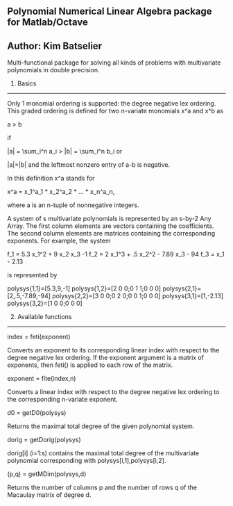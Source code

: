 Polynomial Numerical Linear Algebra package for Matlab/Octave
-------------------------------------------------------------

Author: Kim Batselier
------

Multi-functional package for solving all kinds of problems with multivariate polynomials in double precision. 


1. Basics
---------
Only 1 monomial ordering is supported: the degree negative lex ordering. This graded ordering is defined for two n-variate monomials x^a and x^b as

a > b

if 

|a| = \sum_i^n a_i > |b| = \sum_i^n b_i or

|a|=|b| and the leftmost nonzero entry of a-b is negative.

In this definition x^a stands for

x^a = x_1^a_1 * x_2^a_2 * ... * x_n^a_n,

where a is an n-tuple of nonnegative integers.

A system of s multivariate polynomials is represented by an s-by-2 Any Array. The first column elements are vectors containing the coefficients. The second column elements are matrices containing the corresponding exponents. For example, the system

f_1 = 5.3 x_1^2 + 9 x_2 x_3 -1
f_2 = 2 x_1^3 + .5 x_2^2 - 7.89 x_3 - 94
f_3 = x_1 - 2.13

is represented by

polysys{1,1}=[5.3,9,-1]
polysys{1,2}=[2 0 0;0 1 1;0 0 0]
polysys{2,1}=[2,.5,-7.89,-94]
polysys{2,2}=[3 0 0;0 2 0;0 0 1;0 0 0]
polysys{3,1}=[1,-2.13]
polysys{3,2}=[1 0 0;0 0 0]

2. Available functions
----------------------

index = feti(exponent)

Converts an exponent to its corresponding linear index with respect to the degree negative lex ordering. If the exponent argument is a matrix of exponents, then feti() is applied to each row of the matrix.

exponent = fite(index,n)

Converts a linear index with respect to the degree negative lex ordering to the corresponding n-variate exponent.

d0 = getD0(polysys)

Returns the maximal total degree of the given polynomial system.

dorig = getDorig(polysys)

dorig[i] (i=1:s) contains the maximal total degree of the multivariate polynomial corresponding with polysys[i,1],polysys[i,2].

(p,q) = getMDim(polysys,d)

Returns the number of columns p and the number of rows q of the Macaulay matrix of degree d.




